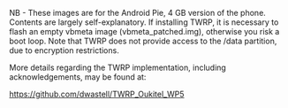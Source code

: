 NB - These images are for the Android Pie, 4 GB version of the phone. Contents are largely self-explanatory. If installing TWRP, it is necessary to flash an empty vbmeta image (vbmeta_patched.img), otherwise you risk a boot loop. Note that TWRP does not provide access to the /data partition, due to encryption restrictions.  

More details regarding the TWRP implementation, including acknowledgements, may be found at:

https://github.com/dwastell/TWRP_Oukitel_WP5

